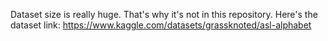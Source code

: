 Dataset size is really huge. That's why it's not in this repository. 
Here's the dataset link: https://www.kaggle.com/datasets/grassknoted/asl-alphabet